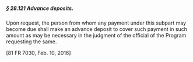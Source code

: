 ##### § 28.121 Advance deposits. #####

Upon request, the person from whom any payment under this subpart may become due shall make an advance deposit to cover such payment in such amount as may be necessary in the judgment of the official of the Program requesting the same.

[81 FR 7030, Feb. 10, 2016]